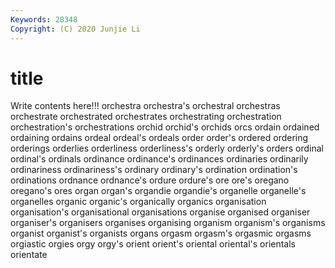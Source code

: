 ```yaml
---
Keywords: 28348
Copyright: (C) 2020 Junjie Li
---
```


# title

Write contents here!!!
orchestra 
orchestra's 
orchestral 
orchestras 
orchestrate
orchestrated 
orchestrates 
orchestrating 
orchestration 
orchestration's 
orchestrations 
orchid 
orchid's 
orchids 
orcs
ordain 
ordained 
ordaining 
ordains 
ordeal 
ordeal's 
ordeals 
order 
order's 
ordered
ordering 
orderings 
orderlies 
orderliness 
orderliness's 
orderly 
orderly's 
orders 
ordinal 
ordinal's
ordinals 
ordinance 
ordinance's 
ordinances 
ordinaries 
ordinarily 
ordinariness 
ordinariness's 
ordinary 
ordinary's
ordination 
ordination's 
ordinations 
ordnance 
ordnance's 
ordure 
ordure's 
ore 
ore's 
oregano
oregano's 
ores 
organ 
organ's 
organdie 
organdie's 
organelle 
organelle's 
organelles 
organic
organic's 
organically 
organics 
organisation 
organisation's 
organisational 
organisations 
organise 
organised 
organiser
organiser's 
organisers 
organises 
organising 
organism 
organism's 
organisms 
organist 
organist's 
organists
organs 
orgasm 
orgasm's 
orgasmic 
orgasms 
orgiastic 
orgies 
orgy 
orgy's 
orient
orient's 
oriental 
oriental's 
orientals 
orientate 
